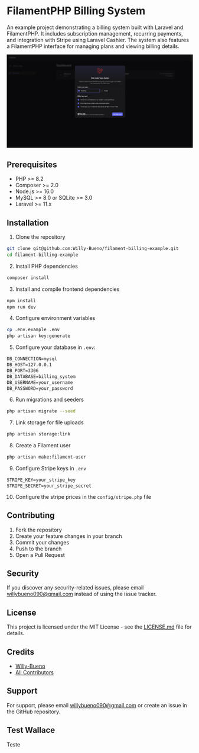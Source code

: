 # FilamentPHP Billing System

An example project demonstrating a billing system built with Laravel and FilamentPHP. It includes subscription management, recurring payments, and integration with Stripe using Laravel Cashier. The system also features a FilamentPHP interface for managing plans and viewing billing details.

![Screenshot of Application Feature](./public/images/screenshot.png)

## Prerequisites

- PHP >= 8.2
- Composer >= 2.0
- Node.js >= 16.0
- MySQL >= 8.0 or SQLite >= 3.0
- Laravel >= 11.x

## Installation

1. Clone the repository
```bash
git clone git@github.com:Willy-Bueno/filament-billing-example.git
cd filament-billing-example
```

2. Install PHP dependencies
```bash
composer install
```

3. Install and compile frontend dependencies
```bash
npm install
npm run dev
```

4. Configure environment variables
```bash
cp .env.example .env
php artisan key:generate
```

5. Configure your database in `.env`:
```
DB_CONNECTION=mysql
DB_HOST=127.0.0.1
DB_PORT=3306
DB_DATABASE=billing_system
DB_USERNAME=your_username
DB_PASSWORD=your_password
```

6. Run migrations and seeders
```bash
php artisan migrate --seed
```

7. Link storage for file uploads
```bash
php artisan storage:link
```

8. Create a Filament user
```bash
php artisan make:filament-user
```

9. Configure Stripe keys in `.env`
```
STRIPE_KEY=your_stripe_key
STRIPE_SECRET=your_stripe_secret
```

10. Configure the stripe prices in the `config/stripe.php` file

## Contributing

1. Fork the repository
2. Create your feature changes in your branch
3. Commit your changes
4. Push to the branch
5. Open a Pull Request

## Security

If you discover any security-related issues, please email willybueno090@gmail.com instead of using the issue tracker.

## License

This project is licensed under the MIT License - see the [LICENSE.md](LICENSE.md) file for details.

## Credits

- [Willy-Bueno](https://github.com/Willy-Bueno)
- [All Contributors](../../contributors)

## Support

For support, please email willybueno090@gmail.com or create an issue in the GitHub repository.

## Test Wallace
Teste